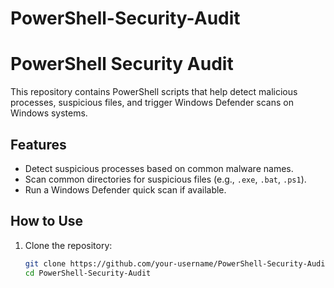 # PowerShell-Security-Audit

# PowerShell Security Audit

This repository contains PowerShell scripts that help detect malicious processes, suspicious files, and trigger Windows Defender scans on Windows systems.

## Features
- Detect suspicious processes based on common malware names.
- Scan common directories for suspicious files (e.g., `.exe`, `.bat`, `.ps1`).
- Run a Windows Defender quick scan if available.

## How to Use

1. Clone the repository:
   ```bash
   git clone https://github.com/your-username/PowerShell-Security-Audit.git
   cd PowerShell-Security-Audit
